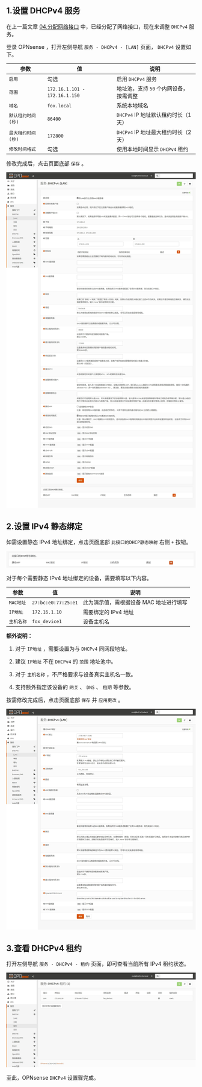 ## 1.设置 DHCPv4 服务

在上一篇文章 [04.分配网络接口](./04.分配网络接口.md) 中，已经分配了网络接口，现在来调整 `DHCPv4` 服务。  

登录 OPNsense ，打开左侧导航 `服务 - DHCPv4 - [LAN]` 页面， `DHCPv4` 设置如下。  

|参数|值|说明|
|--|--|--|
|`启用`|勾选|启用 `DHCPv4` 服务|
|`范围`|`172.16.1.101 - 172.16.1.150`|地址池，支持 `50` 个内网设备，按需调整|
|`域名`|`fox.local`|系统本地域名|
|`默认租约时间 (秒)`|`86400`|`DHCPv4` IP 地址默认租约时长（1天）|
|`最大租约时间 (秒)`|`172800`|`DHCPv4` IP 地址最大租约时长（2天）|
|`修改时间格式`|勾选|使用本地时间显示 `DHCPv4` 租约|

修改完成后，点击页面底部 `保存` 。  

![设置DHCPv4服务](img/p05/opn_dhcpv4_modify.jpeg)

## 2.设置 IPv4 静态绑定

如需设置静态 IPv4 地址绑定，点击页面底部 `此接口的DHCP静态映射` 右侧 ` + ` 按钮。  

![设置IPv4绑定](img/p05/opn_dhcpv4_add_static.jpeg)

对于每个需要静态 IPv4 地址绑定的设备，需要填写以下内容。  

|参数|值|说明|
|--|--|--|
|`MAC地址`|`27:bc:e0:77:25:e1`|此为演示值，需根据设备 MAC 地址进行填写|
|`IP地址`|`172.16.1.10`|需要绑定的 IPv4 地址|
|`主机名称`|`fox_device1`|设备主机名|

**额外说明：**  

1. 对于 `IP地址` ，需要设置为与 `DHCPv4` 同网段地址。  

2. 建议 `IP地址` 不在 `DHCPv4` 的 `范围` 地址池中。  

3. 对于 `主机名称` ，不严格要求与设备真实主机名一致。  

4. 支持额外指定该设备的 `网关` 、 `DNS` 、 `租期` 等参数。  

按需修改完成后，点击页面底部 `保存` 并 `应用更改` 。  

![设置IPv4绑定细节](img/p05/opn_dhcpv4_add_static_details.jpeg)

## 3.查看 DHCPv4 租约

打开左侧导航 `服务 - DHCPv4 - 租约` 页面，即可查看当前所有 IPv4 租约状态。  

![查看IPv4租约](img/p05/opn_dhcpv4_leases.jpeg)

至此，OPNsense `DHCPv4` 设置骤完成。  

